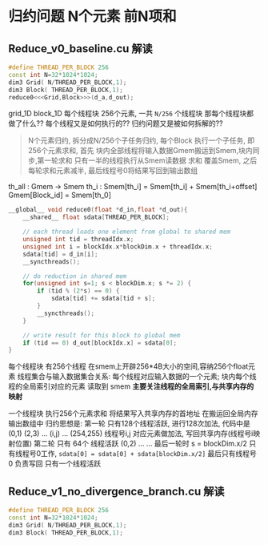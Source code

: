 # 归约问题 N个元素 前N项和
## Reduce_v0_baseline.cu 解读
```cpp
#define THREAD_PER_BLOCK 256
const int N=32*1024*1024;
dim3 Grid( N/THREAD_PER_BLOCK,1);
dim3 Block( THREAD_PER_BLOCK,1);
reduce0<<<Grid,Block>>>(d_a,d_out);
```
grid_1D block_1D
每个线程块 256个元素, 一共 `N/256` 个线程块
那每个线程块都做了什么?? 每个线程又是如何执行的?? 归约问题又是被如何拆解的??

> N个元素归约, 拆分成N/256个子任务归约, 每个Block 执行一个子任务, 即256个元素求和,
> 首先 块内全部线程将输入数据Gmem搬运到Smem,块内同步,第一轮求和 只有一半的线程执行从Smem读数据 求和 覆盖Smem, 之后每轮求和元素减半, 最后线程号0将结果写回到输出数组

th_all : Gmem -> Smem
th_i : Smem[th_i] = Smem[th_i] + Smem[th_i+offset]
Gmem[Block_id] = Smem[th_0]

```cpp
__global__ void reduce0(float *d_in,float *d_out){
    __shared__ float sdata[THREAD_PER_BLOCK];

    // each thread loads one element from global to shared mem
    unsigned int tid = threadIdx.x;
    unsigned int i = blockIdx.x*blockDim.x + threadIdx.x;
    sdata[tid] = d_in[i];
    __syncthreads();

    // do reduction in shared mem
    for(unsigned int s=1; s < blockDim.x; s *= 2) {
        if (tid % (2*s) == 0) {
            sdata[tid] += sdata[tid + s];
        }
        __syncthreads();
    }

    // write result for this block to global mem
    if (tid == 0) d_out[blockIdx.x] = sdata[0];
}
```


每个线程块 有256个线程 在smem上开辟256*4B大小的空间,容纳256个float元素
线程集合与输入数据集合关系: 每个线程对应输入数据的一个元素;
块内每个线程的全局索引对应的元素 读取到 smem
**主要关注线程的全局索引,与共享内存的映射**

一个线程块 执行256个元素求和 将结果写入共享内存的首地址 在搬运回全局内存输出数组中
归约思想是: 第一轮 只有128个线程活跃, 进行128次加法, 
代码中是 (0,1) (2,3) ... (i,j) ... (254,255)  线程号i,j 对应元素做加法, 写回共享内存(线程号i映射位置)
第二轮 只有 64个 线程活跃 (0,2) ... 
...
最后一轮时 s = blockDim.x/2 只有线程号0工作, `sdata[0] = sdata[0] + sdata[blockDim.x/2]`
最后只有线程号0 负责写回 只有一个线程活跃



## Reduce_v1_no_divergence_branch.cu 解读
```cpp
#define THREAD_PER_BLOCK 256
const int N=32*1024*1024;
dim3 Grid( N/THREAD_PER_BLOCK,1);
dim3 Block( THREAD_PER_BLOCK,1);
```
